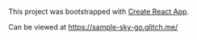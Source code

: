 This project was bootstrapped with [Create React App](https://github.com/facebook/create-react-app).

Can be viewed at https://sample-sky-go.glitch.me/
